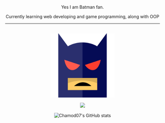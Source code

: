 <p align="center">
Yes I am Batman fan.
</p>

<p align="center">
Currently learning web developing and game programming, along with OOP
</p>

---

<br>

<div align = "center">
    <img style = "width: 15em; height: 15em;" src = "batman.svg">
</div>


<div align="center">

![](https://komarev.com/ghpvc/?username=Chamod07&color=FF0000&label=NUMBER+OF+MORTALS+THAT+HAD+LAID+THEIR+EYES+ON+MY+DOMAIN:&style=flat)

</div>

<div align = "center">

<p>

![Chamod07's GitHub stats](https://github-readme-stats.vercel.app/api?username=Chamod07&show_icons=true&theme=radical)

</p>